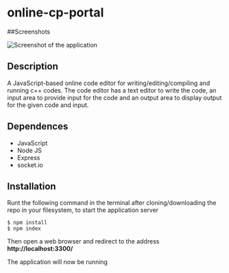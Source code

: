 # online-cp-portal

##Screenshots

![Screenshot of the application](https://github.com/iAmPriyam/online-code-editor/images/ss.png)

## Description

A JavaScript-based online code editor for writing/editing/compiling and running c++ codes. The code editor has a text editor to write the code, an input area to provide input for the code and an output area to display output for the given code and input.

## Dependences

-   JavaScript
-   Node JS
-   Express
-   socket.io

## Installation

Runt the following command in the terminal after cloning/downloading the repo in your filesystem, to start the application server

```
$ npm install
$ npm index
```

Then open a web browser and redirect to the address **http://localhost:3300/**

The application will now be running

